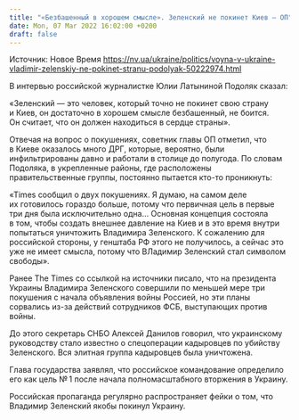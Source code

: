 ```yaml
---
title: "«Безбашенный в хорошем смысле». Зеленский не покинет Киев — ОП"
date: Mon, 07 Mar 2022 16:02:00 +0200
draft: false
---
```

Источник: Новое Время https://nv.ua/ukraine/politics/voyna-v-ukraine-vladimir-zelenskiy-ne-pokinet-stranu-podolyak-50222974.html


В интервью российской журналистке Юлии Латыниной Подоляк сказал:

«Зеленский — это человек, который точно не покинет свою страну и Киев, он достаточно в хорошем смысле безбашенный, не боится. Он считает, что он должен находиться в сердце страны».

Отвечая на вопрос о покушениях, советник главы ОП отметил, что в Киеве оказалось много ДРГ, которые, вероятно, были инфильтрированы давно и работали в столице до полугода. По словам Подоляка, в укрепленные районы, где расположены правительственные группы, постоянно пытается кто-то проникнуть:

«Times сообщил о двух покушениях. Я думаю, на самом деле их готовилось гораздо больше, потому что первичная цель в первые три дня была исключительно одна… Основная концепция состояла в том, чтобы создать внешнее давление на Киев и в это время внутри попытаться уничтожить Владимира Зеленского. К сожалению для российской стороны, у генштаба РФ этого не получилось, а сейчас это уже не имеет смысла, потому что ВЛадимир Зеленский стал символом свободы».

Ранее The Times со ссылкой на источники писало, что на президента Украины Владимира Зеленского совершили по меньшей мере три покушения с начала объявления войны Россией, но эти планы сорвались из-за действий сотрудников ФСБ, выступающих против войны.

До этого секретарь СНБО Алексей Данилов говорил, что украинскому руководству стало известно о спецоперации кадыровцев по убийству Зеленского. Вся элитная группа кадыровцев была уничтожена.

Глава государства заявлял, что российское командование определило его как цель № 1 после начала полномасштабного вторжения в Украину.

Российская пропаганда регулярно распространяет фейки о том, что Владимир Зеленский якобы покинул Украину.
